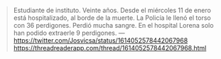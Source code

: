 > Estudiante de instituto. Veinte años. Desde el miércoles 11 de enero está hospitalizado, al borde de la muerte. La Policía le llenó el torso con 36 perdigones. Perdió mucha sangre. En el hospital Lorena solo han podido extraerle 9 perdigones.
> — https://twitter.com/Josvicsa/status/1614052578442067968 https://threadreaderapp.com/thread/1614052578442067968.html
